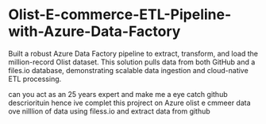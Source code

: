 # Olist-E-commerce-ETL-Pipeline-with-Azure-Data-Factory
Built a robust Azure Data Factory pipeline to extract, transform, and load the million-record Olist dataset. This solution pulls data from both GitHub and a files.io database, demonstrating scalable data ingestion and cloud-native ETL processing.

can you act as an 25 years expert and make me a eye catch github descriorituin hence ive complet this projrect on Azure olist e cmmeer data ove nilllion of data using  filess.io and extract data from github
